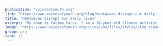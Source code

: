 ```yaml
---
publication: "voicesofyouth.org"
link: "https://www.voicesofyouth.org/blog/heatwaves-disrupt-our-daily-lives"
title: "Heatwaves disrupt our daily lives"
excerpt: "My name is Fatima Faraz. I am a 16-year-old climate activist from Peshawar, Pakistan.  "
image: "https://www.voicesofyouth.org/sites/voy/files/styles/blog_teaser/public/images/2022-10/screen_shot_2022-10-25_at_09.13.19.jpg?h=a40531b4&itok=l73lEcqy"
group: pro
rank: 12
---
```

